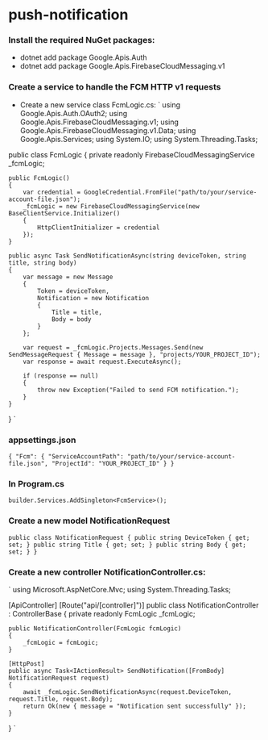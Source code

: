 # push-notification

### Install the required NuGet packages:
- dotnet add package Google.Apis.Auth
- dotnet add package Google.Apis.FirebaseCloudMessaging.v1
### Create a service to handle the FCM HTTP v1 requests
- Create a new service class FcmLogic.cs:
  `
using Google.Apis.Auth.OAuth2;
using Google.Apis.FirebaseCloudMessaging.v1;
using Google.Apis.FirebaseCloudMessaging.v1.Data;
using Google.Apis.Services;
using System.IO;
using System.Threading.Tasks;

public class FcmLogic
{
    private readonly FirebaseCloudMessagingService _fcmLogic;

    public FcmLogic()
    {
        var credential = GoogleCredential.FromFile("path/to/your/service-account-file.json");
        _fcmLogic = new FirebaseCloudMessagingService(new BaseClientService.Initializer()
        {
            HttpClientInitializer = credential
        });
    }

    public async Task SendNotificationAsync(string deviceToken, string title, string body)
    {
        var message = new Message
        {
            Token = deviceToken,
            Notification = new Notification
            {
                Title = title,
                Body = body
            }
        };

        var request = _fcmLogic.Projects.Messages.Send(new SendMessageRequest { Message = message }, "projects/YOUR_PROJECT_ID");
        var response = await request.ExecuteAsync();

        if (response == null)
        {
            throw new Exception("Failed to send FCM notification.");
        }
    }
}
  `
  ### appsettings.json
  `
  {
  "Fcm": {
    "ServiceAccountPath": "path/to/your/service-account-file.json",
    "ProjectId": "YOUR_PROJECT_ID"
  }
}
  `
  ### In Program.cs 
`builder.Services.AddSingleton<FcmService>();`
### Create a new model NotificationRequest
`
public class NotificationRequest
{
    public string DeviceToken { get; set; }
    public string Title { get; set; }
    public string Body { get; set; }
}
`
### Create a new controller NotificationController.cs:
`
using Microsoft.AspNetCore.Mvc;
using System.Threading.Tasks;

[ApiController]
[Route("api/[controller]")]
public class NotificationController : ControllerBase
{
    private readonly FcmLogic _fcmLogic;

    public NotificationController(FcmLogic fcmLogic)
    {
        _fcmLogic = fcmLogic;
    }

    [HttpPost]
    public async Task<IActionResult> SendNotification([FromBody] NotificationRequest request)
    {
        await _fcmLogic.SendNotificationAsync(request.DeviceToken, request.Title, request.Body);
        return Ok(new { message = "Notification sent successfully" });
    }
}
`
